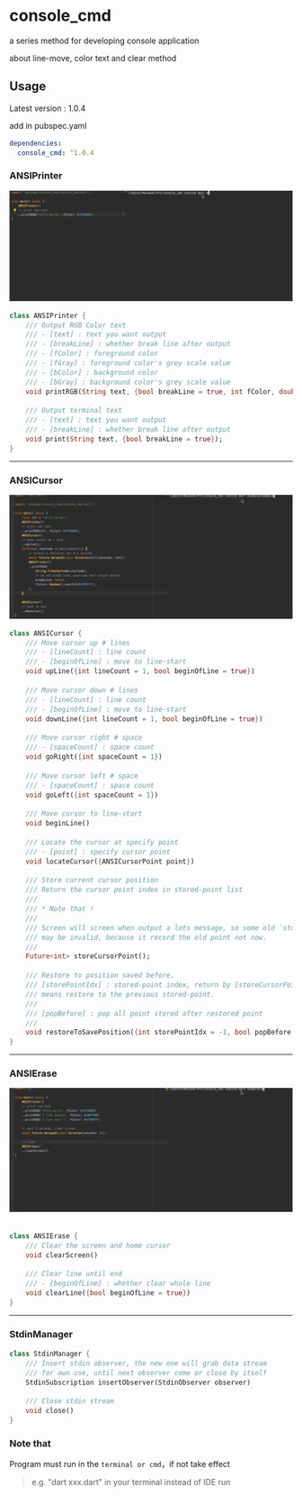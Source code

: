 # console_cmd

a series method for developing console application

about line-move, color text and clear method

## Usage

Latest version : 1.0.4

add in pubspec.yaml

```yaml
dependencies:
  console_cmd: ^1.0.4
```

### ANSIPrinter

![demo1](images/demo1.gif)

```dart
class ANSIPrinter {
    /// Output RGB Color text
    /// - [text] : text you want output
    /// - [breakLine] : whether break line after output
    /// - [fColor] : foreground color
    /// - [fGray] : foreground color's grey scale value
    /// - [bColor] : background color
    /// - [bGray] : background color's grey scale value
    void printRGB(String text, {bool breakLine = true, int fColor, double fGray, int bColor, double bGray});

    /// Output terminal text
    /// - [text] : text you want output
    /// - [breakLine] : whether break line after output
    void print(String text, {bool breakLine = true});
}
```

---

### ANSICursor


![demo2](images/demo2.gif)

```dart
class ANSICursor {
    /// Move cursor up # lines
    /// - [lineCount] : line count
    /// - [beginOfLine] : move to line-start
    void upLine({int lineCount = 1, bool beginOfLine = true})
    
    /// Move cursor down # lines
    /// - [lineCount] : line count
    /// - [beginOfLine] : move to line-start
    void downLine({int lineCount = 1, bool beginOfLine = true})
    
    /// Move cursor right # space
    /// - [spaceCount] : space count
    void goRight({int spaceCount = 1})
    
    /// Move cursor left # space
    /// - [spaceCount] : space count
    void goLeft({int spaceCount = 1})
    
    /// Move cursor to line-start
    void beginLine()

	/// Locate the cursor at specify point
	/// - [point] : specify cursor point
	void locateCursor({ANSICursorPoint point})

    /// Store current cursor position
    /// Return the cursor point index in stored-point list
    ///
    /// * Note that !
    ///
    /// Screen will screen when output a lots message, so some old `stored-point`
    /// may be invalid, because it record the old point not now.
    ///
    Future<int> storeCursorPoint();

    /// Restore to position saved before.
	/// [storePointIdx] : stored-point index, return by [storeCursorPoint]. if this value is `-1`,
	/// means restore to the previous stored-point.
	///
	/// [popBefore] : pop all point stored after restored point
	///
	void restoreToSavePosition({int storePointIdx = -1, bool popBefore = true})
}

```

---

### ANSIErase

![demo3](images/demo3.gif)

```dart

class ANSIErase {
    /// Clear the screen and home cursor
    void clearScreen()
    
    /// Clear line until end
    /// - [beginOfLine] : whether clear whole line
    void clearLine({bool beginOfLine = true})
}
```

---

### StdinManager

```dart
class StdinManager {
    /// Insert stdin observer, the new one will grab data stream
	/// for own use, until next observer come or close by itself
	StdinSubscription insertObserver(StdinObserver observer)

    /// Close stdin stream
	void close()
}
```

### Note that

Program must run in the `terminal or cmd`，if not take effect

> e.g. "dart xxx.dart" in your terminal instead of IDE run
